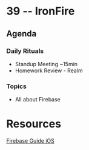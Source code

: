 # 39 -- IronFire

## Agenda

### Daily Rituals

* Standup Meeting ~15min
* Homework Review - Realm

### Topics

* All about Firebase

# Resources

[Firebase Guide iOS](https://www.firebase.com/docs/ios/guide/setup.html)

